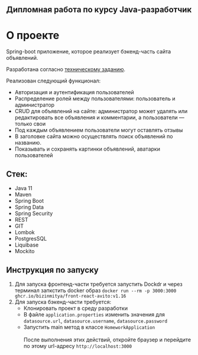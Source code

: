 ## Дипломная работа по курсу Java-разработчик

# О проекте 

Spring-boot приложение, которое реализует бэкенд-часть сайта объявлений.

Разработана согласно [техническому заданию](https://skyengpublic.notion.site/64113e0a2641475c9ad9bea93144afff).


Реализован следующий функционал:
* Авторизация и аутентификация пользователей
* Распределение ролей между пользователями: пользователь и администратор
* CRUD для объявлений на сайте: администратор может удалять или редактировать все объявления и комментарии, а пользователи — только свои
* Под каждым объявлением пользователи могут оставлять отзывы
* В заголовке сайта можно осуществлять поиск объявлений по названию.
* Показывать и сохранять картинки объявлений, аватарки пользователей


## Стек:
* Java 11
* Maven
* Spring Boot
* Spring Data
* Spring Security
* REST
* GIT
* Lombok
* PostgresSQL
* Liquibase
* Mockito

## Инструкция по запуску
1. Для запуска фронтенд-части требуется запустить Dockdr и через терминал запкстить docker образ `docker run --rm -p 3000:3000 ghcr.io/bizinmitya/front-react-avito:v1.16`
2. Для запуска бэкенд-части требуется:
   * Клонировать проект в среду разработки
   * В файле `application.properties` изменить значения для `datasource.url`, `datasource.username`, `datasource.password`
   * Запустить main метод в классе `HomeworkApplication`\
\
После выполнения этих действий, откройте браузер и перейдите по этому url-адресу `http://localhost:3000`
